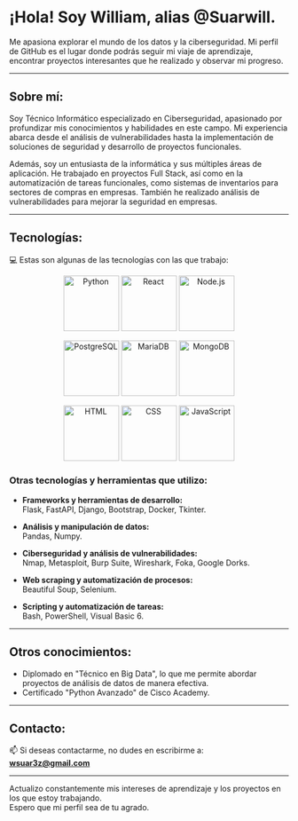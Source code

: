 # ¡Hola! Soy William, alias @Suarwill.

Me apasiona explorar el mundo de los datos y la ciberseguridad. Mi perfil de GitHub es el lugar donde podrás seguir mi viaje de aprendizaje, encontrar proyectos interesantes que he realizado y observar mi progreso.

---

## Sobre mí:
Soy Técnico Informático especializado en Ciberseguridad, apasionado por profundizar mis conocimientos y habilidades en este campo. Mi experiencia abarca desde el análisis de vulnerabilidades hasta la implementación de soluciones de seguridad y desarrollo de proyectos funcionales.  

Además, soy un entusiasta de la informática y sus múltiples áreas de aplicación. He trabajado en proyectos Full Stack, así como en la automatización de tareas funcionales, como sistemas de inventarios para sectores de compras en empresas. También he realizado análisis de vulnerabilidades para mejorar la seguridad en empresas.

---

## Tecnologías:
💻 Estas son algunas de las tecnologías con las que trabajo:  

<p align="center">
  <img src="https://cdn-icons-png.flaticon.com/128/919/919852.png" alt="Python" width="100" height="100">
  <img src="https://cdn-icons-png.flaticon.com/128/1183/1183672.png" alt="React" width="100" height="100">
  <img src="https://cdn-icons-png.flaticon.com/128/919/919825.png" alt="Node.js" width="100" height="100">
</p>
<p align="center">
  <img src="https://cdn-icons-png.flaticon.com/128/5968/5968342.png" alt="PostgreSQL" width="100" height="100">
  <img src="https://mariadb.com/wp-content/uploads/2019/11/mariadb-logo-vert_blue-transparent-300x245.png" alt="MariaDB" width="100" height="100">
  <img src="https://www.muylinux.com/wp-content/uploads/2019/01/mongodb.png" alt="MongoDB" width="100" height="100">
</p>
<p align="center">
  <img src="https://cdn-icons-png.flaticon.com/128/5968/5968267.png" alt="HTML" width="100" height="100">
  <img src="https://cdn-icons-png.flaticon.com/128/919/919826.png" alt="CSS" width="100" height="100">
  <img src="https://cdn-icons-png.flaticon.com/128/5968/5968292.png" alt="JavaScript" width="100" height="100">
</p>


### Otras tecnologías y herramientas que utilizo:

- **Frameworks y herramientas de desarrollo:**  
  Flask, FastAPI, Django, Bootstrap, Docker, Tkinter.  

- **Análisis y manipulación de datos:**  
  Pandas, Numpy.  

- **Ciberseguridad y análisis de vulnerabilidades:**  
  Nmap, Metasploit, Burp Suite, Wireshark, Foka, Google Dorks.  

- **Web scraping y automatización de procesos:**  
  Beautiful Soup, Selenium.  

- **Scripting y automatización de tareas:**  
  Bash, PowerShell, Visual Basic 6.

---

## Otros conocimientos:
- Diplomado en "Técnico en Big Data", lo que me permite abordar proyectos de análisis de datos de manera efectiva.
- Certificado "Python Avanzado" de Cisco Academy.

---

## Contacto:
📫 Si deseas contactarme, no dudes en escribirme a:  
**wsuar3z@gmail.com**

---

Actualizo constantemente mis intereses de aprendizaje y los proyectos en los que estoy trabajando.  
Espero que mi perfil sea de tu agrado.

<!---
Este es un repositorio especial, el cual contiene mi perfil principal.
--->
